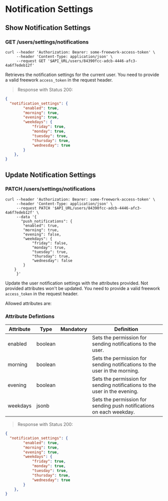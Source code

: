 # Notification Settings

## Show Notification Settings
### GET /users/settings/notifications

```shell
curl --header 'Authorization: Bearer: some-freework-access-token' \
     --header 'Content-Type: application/json' \
     --request GET '$API_URL/users/84390fcc-adcb-4446-afc3-4a6f7edeb12f'
```

Retrieves the notification settings for the current user.
You need to provide a valid freework `access_token` in the request header.

> Response with Status 200:

```json
{
  "notification_settings": {
        "enabled": true,
        "morning": true,
        "evening": true,
        "weekdays": {
            "friday": true,
            "monday": true,
            "tuesday": true,
            "thursday": true,
            "wednesday": true
        }
    },
}
```

## Update Notification Settings
### PATCH /users/settings/notifications

```shell
curl --header 'Authorization: Bearer: some-freework-access-token' \
     --header 'Content-Type: application/json' \
     --request PATCH '$API_URL/users/84390fcc-adcb-4446-afc3-4a6f7edeb12f' \
     --data '{
       "push_notifications": {
        "enabled": true,
        "morning": true,
        "evening": false,
        "weekdays": {
            "friday": false,
            "monday": true,
            "tuesday": true,
            "thursday": true,
            "wednesday": false
        }
	}
     }'
```

Update the user notification settings with the attributes provided. Not provided attributes won't be updated.
You need to provide a valid freework `access_token` in the request header.

Allowed attributes are:

### Attribute Defintions

Attribute	| Type | Mandatory |Definition
----------|------|-----------|----------
enabled | boolean |  | Sets the permission for sending notifications to the user.
morning | boolean |  | Sets the permission for sending notifications to the user in the morning.
evening | boolean |  | Sets the permission for sending notifications to the user in the evening.
weekdays | jsonb |  | Sets the permission for sending push notifications on each weekday.

> Response with Status 200:

```json
{
  "notification_settings": {
        "enabled": true,
        "morning": true,
        "evening": true,
        "weekdays": {
            "friday": true,
            "monday": true,
            "tuesday": true,
            "thursday": true,
            "wednesday": true
        }
    },
}
```
